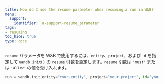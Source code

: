 ```yaml
---
title: How do I use the resume parameter when resuming a run in W&B?
menu:
  support:
    identifier: ja-support-resume_parameter
tags:
- resuming
toc_hide: true
type: docs
---
```


`resume` パラメータを W&B で使用するには、`entity`、`project`、および `id` を指定して `wandb.init()` の `resume` 引数を設定します。`resume` 引数は `"must"` または `"allow"` の値を受け入れます。

  ```python
  run = wandb.init(entity="your-entity", project="your-project", id="your-run-id", resume="must")
  ```